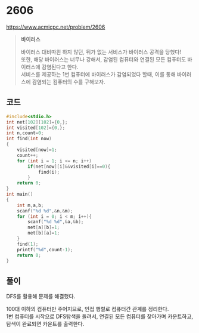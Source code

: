 # 2606
https://www.acmicpc.net/problem/2606
> **<p>바이러스</p>**
> 바이러스 대비따윈 하지 않던, 뒤가 없는 서비스가 바이러스 공격을 당했다!<br>
> 또한, 해당 바이러스는 너무나 강해서, 감염된 컴퓨터와 연결된 모든 컴퓨터도 바이러스에 감염된다고 한다.<br>
> 서비스를 제공하는 1번 컴퓨터에 바이러스가 감염되었다 할때, 이를 통해 바이러스에 감염되는 컴퓨터의 수를 구해보자.<br>

## 코드
```c
#include<stdio.h>
int net[102][102]={0,};
int visited[102]={0,};
int n,count=0;
int find(int now)
{
	visited[now]=1;
	count++;
	for (int i = 1; i <= n; i++)
		if(net[now][i]&&visited[i]==0){
			find(i);
		}
	return 0;
}
int main()
{
	int m,a,b;
	scanf("%d %d",&n,&m);
	for (int i = 0; i < m; i++){
		scanf("%d %d",&a,&b);
		net[a][b]=1;
		net[b][a]=1;
	}
	find(1);
	printf("%d",count-1);
	return 0;
}
```

## 풀이
DFS를 활용해 문제를 해결했다.

100대 이하의 컴퓨터만 주어지므로, 인접 행렬로 컴퓨터간 관계를 정리한다.<br>
1번 컴퓨터를 시작으로 DFS탐색을 돌려서, 연결된 모든 컴퓨터를 찾아가며 카운트하고,<br>
탐색이 완료되면 카운트를 출력한다.